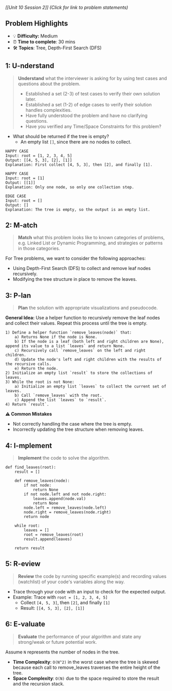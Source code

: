 *[[Unit 10 Session 2]] (Click for link to problem statements)*

## Problem Highlights

* 💡 **Difficulty:** Medium
* ⏰ **Time to complete**: 30 mins
* 🛠️ **Topics**: Tree, Depth-First Search (DFS)

## 1: U-nderstand

> **Understand** what the interviewer is asking for by using test cases and questions about the problem.
> - Established a set (2-3) of test cases to verify their own solution later.
> - Established a set (1-2) of edge cases to verify their solution handles complexities.
> - Have fully understood the problem and have no clarifying questions.
> - Have you verified any Time/Space Constraints for this problem?

- What should be returned if the tree is empty?
    - An empty list `[]`, since there are no nodes to collect.

```
HAPPY CASE
Input: root = [1, 2, 3, 4, 5]
Output: [[4, 5, 3], [2], [1]]
Explanation: First collect [4, 5, 3], then [2], and finally [1].

HAPPY CASE
Input: root = [1]
Output: [[1]]
Explanation: Only one node, so only one collection step.

EDGE CASE
Input: root = []
Output: []
Explanation: The tree is empty, so the output is an empty list.
```

## 2: M-atch

> **Match** what this problem looks like to known categories of problems, e.g. Linked List or Dynamic Programming, and strategies or patterns in those categories.

For Tree problems, we want to consider the following approaches:

- Using Depth-First Search (DFS) to collect and remove leaf nodes recursively.
- Modifying the tree structure in place to remove the leaves.

## 3: P-lan

> **Plan** the solution with appropriate visualizations and pseudocode.

**General Idea:** Use a helper function to recursively remove the leaf nodes and collect their values. Repeat this process until the tree is empty.

```
1) Define a helper function `remove_leaves(node)` that:
    a) Returns None if the node is None.
    b) If the node is a leaf (both left and right children are None), append its value to a list `leaves` and return None.
    c) Recursively call `remove_leaves` on the left and right children.
    d) Update the node's left and right children with the results of the recursive calls.
    e) Return the node.
2) Initialize an empty list `result` to store the collections of leaves.
3) While the root is not None:
    a) Initialize an empty list `leaves` to collect the current set of leaves.
    b) Call `remove_leaves` with the root.
    c) Append the list `leaves` to `result`.
4) Return `result`.
```

**⚠️ Common Mistakes**

- Not correctly handling the case where the tree is empty.
- Incorrectly updating the tree structure when removing leaves.

## 4: I-mplement

> **Implement** the code to solve the algorithm.

```
def find_leaves(root):
    result = []

    def remove_leaves(node):
        if not node:
            return None
        if not node.left and not node.right:
            leaves.append(node.val)
            return None
        node.left = remove_leaves(node.left)
        node.right = remove_leaves(node.right)
        return node

    while root:
        leaves = []
        root = remove_leaves(root)
        result.append(leaves)

    return result
```

## 5: R-eview

> **Review** the code by running specific example(s) and recording values (watchlist) of your code's variables along the way.

- Trace through your code with an input to check for the expected output.
- Example: Trace with `root = [1, 2, 3, 4, 5]`
    - Collect `[4, 5, 3]`, then `[2]`, and finally `[1]`
    - Result: `[[4, 5, 3], [2], [1]]`

## 6: E-valuate

> **Evaluate** the performance of your algorithm and state any strong/weak or future potential work.

Assume `N` represents the number of nodes in the tree.

* **Time Complexity**: `O(N^2)` in the worst case where the tree is skewed because each call to remove_leaves traverses the entire height of the tree.
* **Space Complexity**: `O(N)` due to the space required to store the result and the recursion stack.